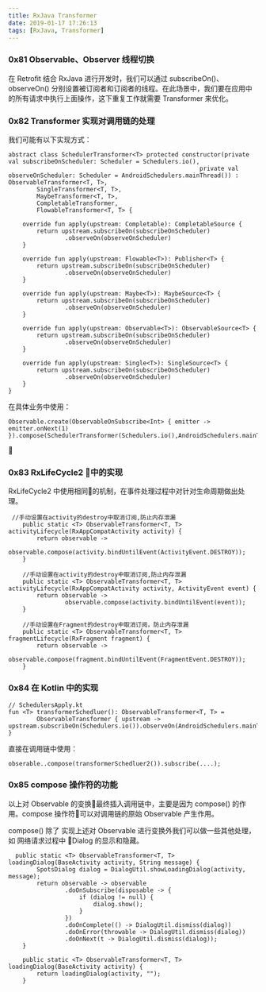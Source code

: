 ```yaml
---
title: RxJava Transformer
date: 2019-01-17 17:26:13
tags: [RxJava, Transformer]
---
```





### 0x81 Observable、Observer 线程切换

在 Retrofit 结合 RxJava 进行开发时，我们可以通过 subscribeOn()、observeOn() 分别设置被订阅者和订阅者的线程。在此场景中，我们要在应用中的所有请求中执行上面操作，这下重复工作就需要 Transformer 来优化。


### 0x82 Transformer 实现对调用链的处理

我们可能有以下实现方式：

```
abstract class SchedulerTransformer<T> protected constructor(private val subscribeOnScheduler: Scheduler = Schedulers.io(), 
                                                      private val observeOnScheduler: Scheduler = AndroidSchedulers.mainThread()) : ObservableTransformer<T, T>,
        SingleTransformer<T, T>,
        MaybeTransformer<T, T>,
        CompletableTransformer,
        FlowableTransformer<T, T> {

    override fun apply(upstream: Completable): CompletableSource {
        return upstream.subscribeOn(subscribeOnScheduler)
                .observeOn(observeOnScheduler)
    }

    override fun apply(upstream: Flowable<T>): Publisher<T> {
        return upstream.subscribeOn(subscribeOnScheduler)
                .observeOn(observeOnScheduler)
    }

    override fun apply(upstream: Maybe<T>): MaybeSource<T> {
        return upstream.subscribeOn(subscribeOnScheduler)
                .observeOn(observeOnScheduler)
    }

    override fun apply(upstream: Observable<T>): ObservableSource<T> {
        return upstream.subscribeOn(subscribeOnScheduler)
                .observeOn(observeOnScheduler)
    }

    override fun apply(upstream: Single<T>): SingleSource<T> {
        return upstream.subscribeOn(subscribeOnScheduler)
                .observeOn(observeOnScheduler)
    }
}
```
<!--more-->
在具体业务中使用：

```
Observable.create(ObservableOnSubscribe<Int> { emitter -> emitter.onNext(1) }).compose(SchedulerTransformer(Schedulers.io(),AndroidSchedulers.mainThread())).subscribe(...);
```


### 0x83 RxLifeCycle2 中的实现

RxLifeCycle2 中使用相同的机制，在事件处理过程中对针对生命周期做出处理。

```
 //手动设置在activity的destroy中取消订阅,防止内存泄漏
    public static <T> ObservableTransformer<T, T> activityLifecycle(RxAppCompatActivity activity) {
        return observable ->
                observable.compose(activity.bindUntilEvent(ActivityEvent.DESTROY));
    }

    //手动设置在activity的destroy中取消订阅,防止内存泄漏
    public static <T> ObservableTransformer<T, T> activityLifecycle(RxAppCompatActivity activity, ActivityEvent event) {
        return observable ->
                observable.compose(activity.bindUntilEvent(event));
    }

    //手动设置在Fragment的destroy中取消订阅，防止内存泄漏
    public static <T> ObservableTransformer<T, T> fragmentLifecycle(RxFragment fragment) {
        return observable ->
                observable.compose(fragment.bindUntilEvent(FragmentEvent.DESTROY));
    }

```

### 0x84 在 Kotlin 中的实现


```
// SchedulersApply.kt
fun <T> transformerSchedluer(): ObservableTransformer<T, T> =
        ObservableTransformer { upstream -> upstream.subscribeOn(Schedulers.io()).observeOn(AndroidSchedulers.mainThread()) }
```

直接在调用链中使用：

```
obserable..compose(transformerSchedluer2()).subscribe(....);
```

### 0x85 compose 操作符的功能

以上对 Observable 的变换最终插入调用链中，主要是因为 compose() 的作用。compose 操作符可以对调用链的原始 Observable 产生作用。

compose() 除了 实现上述对 Observable 进行变换外我们可以做一些其他处理，如 网络请求过程中 Dialog 的显示和隐藏。

```
  public static <T> ObservableTransformer<T, T> loadingDialog(BaseActivity activity, String message) {
        SpotsDialog dialog = DialogUtil.showLoadingDialog(activity, message);
        return observable -> observable
                .doOnSubscribe(disposable -> {
                    if (dialog != null) {
                        dialog.show();
                    }
                })
                .doOnComplete(() -> DialogUtil.dismiss(dialog))
                .doOnError(throwable -> DialogUtil.dismiss(dialog))
                .doOnNext(t -> DialogUtil.dismiss(dialog));
    }

    public static <T> ObservableTransformer<T, T> loadingDialog(BaseActivity activity) {
        return loadingDialog(activity, "");
    }
```